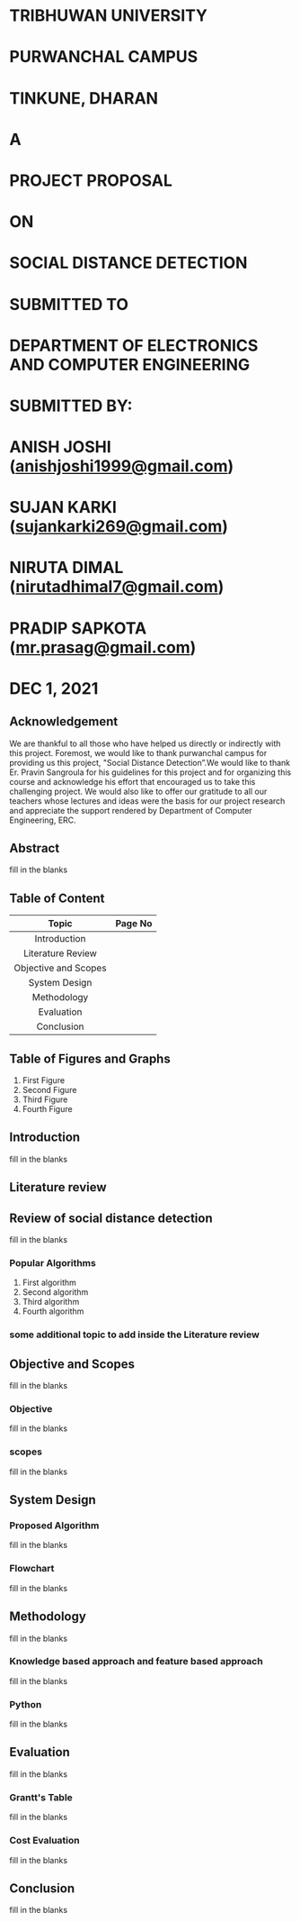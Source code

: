 # TRIBHUWAN UNIVERSITY
# PURWANCHAL CAMPUS
# TINKUNE, DHARAN
# A
# PROJECT PROPOSAL
# ON
# SOCIAL DISTANCE DETECTION
# SUBMITTED TO
# DEPARTMENT OF ELECTRONICS AND COMPUTER ENGINEERING
# SUBMITTED BY:
# ANISH JOSHI (anishjoshi1999@gmail.com)
# SUJAN KARKI (sujankarki269@gmail.com)
# NIRUTA DIMAL (nirutadhimal7@gmail.com)
# PRADIP SAPKOTA (mr.prasag@gmail.com)
# DEC 1, 2021

## Acknowledgement
We are thankful to all those who have helped us directly or indirectly with this project. Foremost, we would like to thank purwanchal campus for providing us this project, "Social Distance Detection”.We would like to thank Er. Pravin Sangroula for his guidelines for this project and for organizing this course and acknowledge his effort that encouraged us to take this challenging project. We would also like to offer our gratitude to all our teachers whose lectures and ideas were the basis for our project research and appreciate the support rendered by Department of Computer Engineering, ERC.

## Abstract
fill in the blanks 
## Table of Content

| Topic                         | Page No | 
| :---:                         | :-:     | 
| Introduction                  |         |
| Literature Review             |         |
| Objective and Scopes          |         |
| System Design                 |         |
| Methodology                   |         |
| Evaluation                    |         |
| Conclusion                    |         |

## Table of Figures and Graphs

1. First Figure
2. Second Figure
3. Third Figure
4. Fourth Figure

## Introduction 

fill in the blanks 

## Literature review 

## Review of social distance detection 
fill in the blanks 

### Popular Algorithms 

1. First algorithm
2. Second algorithm
3. Third algorithm
4. Fourth algorithm

### some additional topic to add inside the Literature review 


## Objective and Scopes 

fill in the blanks 

### Objective 
fill in the blanks 

### scopes 

fill in the blanks 

## System Design 

### Proposed Algorithm 
fill in the blanks 

### Flowchart 
fill in the blanks 

## Methodology 

fill in the blanks

### Knowledge based approach and feature based approach 

fill in the blanks

### Python 

fill in the blanks

## Evaluation 

fill in the blanks

### Grantt's Table

fill in the blanks

### Cost Evaluation 

fill in the blanks

## Conclusion

fill in the blanks


